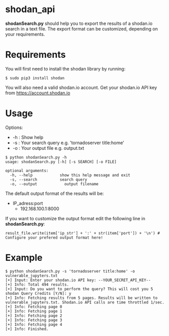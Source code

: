 # shodan_api
<b>shodanSearch.py</b> should help you to export the results of a shodan.io search in a text file. The export format can be customized, depending on your requirements. 

# Requirements
You will first need to install the shodan library by running:

~~~
$ sudo pip3 install shodan
~~~

You will also need a valid shodan.io account. Get your shodan.io API key from https://account.shodan.io

# Usage
Options:

* -h : Show help 
* -s : Your search query e.g. 'tornadoserver title:home'
* -o : Your output file e.g. output.txt

~~~
$ python shodanSearch.py -h
usage: shodanSearch.py [-h] [-s SEARCH] [-o FILE]

optional arguments:
  -h, --help            show this help message and exit
  -s, --search          search query
  -o, --output            output filename
~~~

The default output format of the results will be:

* IP_adress:port
  * 192.168.100.1:8000

If you want to customize the output format edit the following line in <b>shodanSearch.py</b>:

~~~
result_file.write(item['ip_str'] + ':' + str(item['port']) + '\n') # Configure your prefered output format here!
~~~


# Example

~~~
$ python shodanSearch.py -s 'tornadoserver title:home' -o vulnerable_jupyters.txt
[+] Input: Enter your shodan.io API key: --YOUR_SECRET_API_KEY--
[+] Info: Total 494 results.
[+] Input: Do you want to perform the query? This will cost you 5 shodan Query Credits [Y/N]: y
[+] Info: Fetching results from 5 pages. Results will be written to vulnerable_jupyters.txt. Shodan.io API calls are time throttled 1/sec.
[+] Info: Fetching page 0
[+] Info: Fetching page 1
[+] Info: Fetching page 2
[+] Info: Fetching page 3
[+] Info: Fetching page 4
[+] Info: Finished.
~~~
